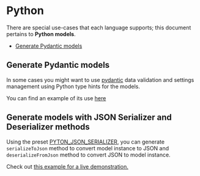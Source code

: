 # Python

There are special use-cases that each language supports; this document pertains to **Python models**.

<!-- toc is generated with GitHub Actions do not remove toc markers -->

<!-- toc -->

- [Generate Pydantic models](#generate-pydantic-models)

<!-- tocstop -->

## Generate Pydantic models
In some cases you might want to use [pydantic](https://pypi.org/project/pydantic/) data validation and settings management using Python type hints for the models.

You can find an example of its use [here](../../examples/generate-python-pydantic-models/index.ts)

## Generate models with JSON Serializer and Deserializer methods
Using the preset [PYTON_JSON_SERIALIZER](../../src/generators/python/presets/JsonSerializer.ts), you can generate `serializeToJson` method to convert model instance to JSON and `deserializeFromJson` method to convert JSON to model instance.

Check out [this example for a live demonstration.](../../examples/python-generate-json-serializer-and-deserializer/index.ts)
